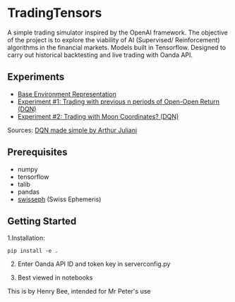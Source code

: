 # TradingTensors 

A simple trading simulator inspired by the OpenAI framework. The objective of the project is to explore the viability of AI (Supervised/ Reinforcement) algorithms in the financial markets. Models built in Tensorflow. Designed to carry out historical backtesting and live trading with Oanda API. 



## Experiments
- [Base Environment Representation](https://github.com/Henry-bee/TradingTensors/blob/master/Examples/Base%20Environment.ipynb)
- [Experiment #1: Trading with previous n periods of Open-Open Return (DQN)](https://github.com/Henry-bee/TradingTensors/blob/master/Examples/Experiment%201%20Basic%20DQN%20Model%20and%20walkthrough.ipynb)
- [Experiment #2: Trading with Moon Coordinates? (DQN)](https://github.com/Henry-bee/TradingTensors/blob/master/Examples/Experiment%202%20DQN%20with%20planetry%20data%20.ipynb)

Sources:
[DQN made simple by Arthur Juliani](https://medium.com/@awjuliani/simple-reinforcement-learning-with-tensorflow-part-4-deep-q-networks-and-beyond-8438a3e2b8df)


## Prerequisites
- numpy
- tensorflow
- talib
- pandas
- [swisseph](https://github.com/astrorigin/pyswisseph) (Swiss Ephemeris)

## Getting Started

1.Installation:
```
pip install -e .
```

2. Enter Oanda API ID and token key in serverconfig.py

3. Best viewed in notebooks



This is by Henry Bee, intended for Mr Peter's use
